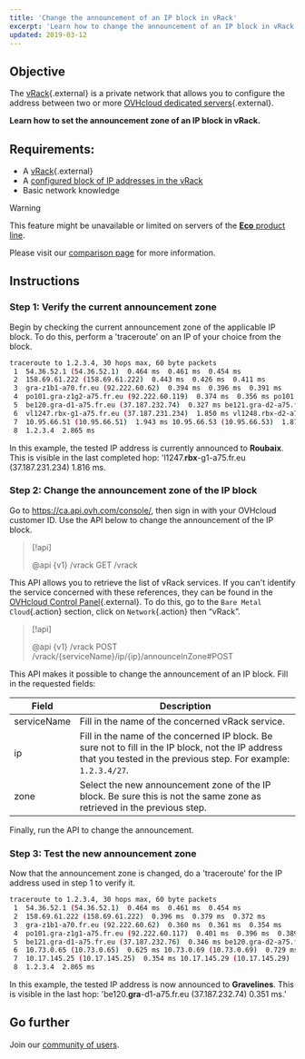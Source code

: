```yaml
---
title: 'Change the announcement of an IP block in vRack'
excerpt: 'Learn how to change the announcement of an IP block in vRack'
updated: 2019-03-12
---
```


## Objective

The [vRack](https://www.ovh.com/sg/solutions/vrack/){.external} is a private network that allows you to configure the address between two or more [OVHcloud dedicated servers](https://www.ovhcloud.com/en-sg/bare-metal/){.external}.

**Learn how to set the announcement zone of an IP block in vRack.**

## Requirements:

- A [vRack](https://www.ovh.com/sg/solutions/vrack/){.external}
- A [configured block of IP addresses in the vRack](/pages/bare_metal_cloud/dedicated_servers/configuring-an-ip-block-in-a-vrack)
- Basic network knowledge

> [!warning]
> This feature might be unavailable or limited on servers of the [**Eco** product line](https://eco.ovhcloud.com/en-sg/about/).
>
> Please visit our [comparison page](https://eco.ovhcloud.com/en-sg/compare/) for more information.

## Instructions

### Step 1: Verify the current announcement zone

Begin by checking the current announcement zone of the applicable IP block. To do this, perform a 'traceroute' on an IP of your choice from the block.

```sh
traceroute to 1.2.3.4, 30 hops max, 60 byte packets
 1  54.36.52.1 (54.36.52.1)  0.464 ms  0.461 ms  0.454 ms
 2  158.69.61.222 (158.69.61.222)  0.443 ms  0.426 ms  0.411 ms
 3  gra-z1b1-a70.fr.eu (92.222.60.62)  0.394 ms  0.396 ms  0.391 ms
 4  po101.gra-z1g2-a75.fr.eu (92.222.60.119)  0.374 ms  0.356 ms po101.gra-z1g1-a75.fr.eu (92.222.60.117)  0.333 ms
 5  be120.gra-d1-a75.fr.eu (37.187.232.74)  0.327 ms be121.gra-d2-a75.fr.eu (37.187.232.80)  0.335 ms be120.gra-d2-a75.fr.eu (37.187.232.78)  0.328 ms
 6  vl1247.rbx-g1-a75.fr.eu (37.187.231.234)  1.850 ms vl1248.rbx-d2-a75.fr.eu (37.187.231.252)  1.874 ms vl1247.rbx-g1-a75.fr.eu (37.187.231.234)  1.816 ms
 7  10.95.66.51 (10.95.66.51)  1.943 ms 10.95.66.53 (10.95.66.53)  1.872 ms 10.95.66.59 (10.95.66.59)  1.860 ms
 8  1.2.3.4  2.865 ms
```

In this example, the tested IP address is currently announced to **Roubaix**. This is visible in the last completed hop: 'l1247.**rbx**-g1-a75.fr.eu (37.187.231.234) 1.816 ms.

### Step 2: Change the announcement zone of the IP block

Go to <https://ca.api.ovh.com/console/>, then sign in with your OVHcloud customer ID. Use the API below to change the announcement of the IP block.

> [!api]
>
> @api {v1} /vrack GET /vrack
> 

This API allows you to retrieve the list of vRack services. If you can't identify the service concerned with these references, they can be found in the [OVHcloud Control Panel](/links/manager){.external}. To do this, go to the `Bare Metal Cloud`{.action} section, click on `Network`{.action} then “vRack”.

> [!api]
>
> @api {v1} /vrack POST /vrack/{serviceName}/ip/{ip}/announceInZone#POST
> 

This API makes it possible to change the announcement of an IP block. Fill in the requested fields:

|Field|Description|
|---|---|
|serviceName|Fill in the name of the concerned vRack service.|
|ip|Fill in the name of the concerned IP block. Be sure not to fill in the IP block, not the IP address that you tested in the previous step.  For example: `1.2.3.4/27`.|
|zone|Select the new announcement zone of the IP block. Be sure this is not the same zone as retrieved in the previous step.|

Finally, run the API to change the announcement.

### Step 3: Test the new announcement zone

Now that the announcement zone is changed, do a 'traceroute' for the IP address used in step 1 to verify it.

```sh
traceroute to 1.2.3.4, 30 hops max, 60 byte packets
 1  54.36.52.1 (54.36.52.1)  0.464 ms  0.461 ms  0.454 ms
 2  158.69.61.222 (158.69.61.222)  0.396 ms  0.379 ms  0.372 ms
 3  gra-z1b1-a70.fr.eu (92.222.60.62)  0.360 ms  0.361 ms  0.354 ms
 4  po101.gra-z1g1-a75.fr.eu (92.222.60.117)  0.401 ms  0.396 ms  0.389 ms
 5  be121.gra-d1-a75.fr.eu (37.187.232.76)  0.346 ms be120.gra-d2-a75.fr.eu (37.187.232.78)  0.318 ms be120.gra-d1-a75.fr.eu (37.187.232.74)  0.351 ms
 6  10.73.0.65 (10.73.0.65)  0.625 ms 10.73.0.69 (10.73.0.69)  0.729 ms 10.73.0.65 (10.73.0.65)  0.526 ms
 7  10.17.145.25 (10.17.145.25)  0.354 ms 10.17.145.29 (10.17.145.29)  0.426 ms 10.17.145.25 (10.17.145.25)  0.415 ms
 8  1.2.3.4  2.865 ms
```

In this example, the tested IP address is now announced to **Gravelines**. This is visible in the last hop: 'be120.**gra**-d1-a75.fr.eu (37.187.232.74) 0.351 ms.’

## Go further

Join our [community of users](/links/community).
